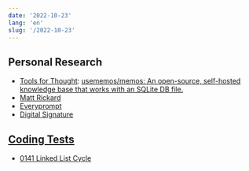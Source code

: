 ```yaml
---
date: '2022-10-23'
lang: 'en'
slug: '/2022-10-23'
---
```


## Personal Research

- [Tools for Thought](./../.././docs/pages/Tools%20for%20Thought.md): [usememos/memos: An open-source, self-hosted knowledge base that works with an SQLite DB file.](https://github.com/usememos/memos)
- [Matt Rickard](./../.././docs/pages/Matt%20Rickard.md)
- [Everyprompt](./../.././docs/pages/Everyprompt.md)
- [Digital Signature](./../.././docs/pages/Digital%20Signature.md)

## [Coding Tests](./../.././docs/pages/Coding%20Tests.md)

- [0141 Linked List Cycle](./../.././docs/pages/0141%20Linked%20List%20Cycle.md)

<head>
  <html lang="en-US"/>
</head>
